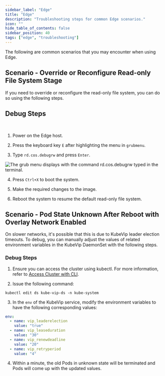 ```yaml
---
sidebar_label: "Edge"
title: "Edge"
description: "Troubleshooting steps for common Edge scenarios."
icon: ""
hide_table_of_contents: false
sidebar_position: 40
tags: ["edge", "troubleshooting"]
---
```


The following are common scenarios that you may encounter when using Edge.

## Scenario - Override or Reconfigure Read-only File System Stage

If you need to override or reconfigure the read-only file system, you can do so using the following steps.

## Debug Steps

<br />

1. Power on the Edge host.

2. Press the keyboard key `E` after highlighting the menu in `grubmenu`.

3. Type `rd.cos.debugrw` and press `Enter`.

![The grub menu displays with the command rd.cos.debugrw typed in the terminal.](/troubleshooting_edge_grub-menu.png)

4. Press `Ctrl+X` to boot the system.

5. Make the required changes to the image.

6. Reboot the system to resume the default read-only file system.

## Scenario - Pod State Unknown After Reboot with Overlay Network Enabled

On slower networks, it's possible that this is due to KubeVip leader election timeouts. To debug, you can manually adjust the values of related environment variables in the KubeVip DaemonSet with the following steps.

### Debug Steps

1. Ensure you can access the cluster using kubectl.  For more information, refer to [Access Cluster with CLI](../clusters/cluster-management/palette-webctl.md).

2. Issue the following command:

  ```shell
  kubectl edit ds kube-vip-ds -n kube-system
  ```

3. In the `env`  of the KubeVip service, modify the environment variables to have the following corresponding values:

  ```yaml {4-9}
  env:
    - name: vip_leaderelection
      value: "true"
    - name: vip_leaseduration
      value: "30"
    - name: vip_renewdeadline
      value: "20"
    - name: vip_retryperiod
      value: "4"
  ```

4. Within a minute, the old Pods in unknown state will be terminated and Pods will come up with the updated values.